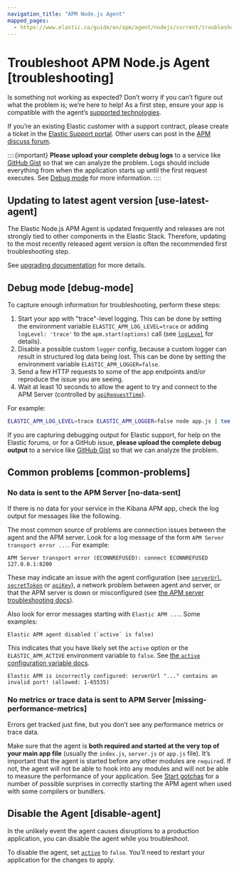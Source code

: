 ```yaml
---
navigation_title: "APM Node.js Agent"
mapped_pages:
  - https://www.elastic.co/guide/en/apm/agent/nodejs/current/troubleshooting.html
---
```


# Troubleshoot APM Node.js Agent [troubleshooting]

Is something not working as expected? Don’t worry if you can’t figure out what the problem is; we’re here to help! As a first step, ensure your app is compatible with the agent’s [supported technologies](asciidocalypse://docs/apm-agent-nodejs/docs/reference/ingestion-tools/apm-agent-nodejs/supported-technologies.md).

If you’re an existing Elastic customer with a support contract, please create a ticket in the [Elastic Support portal](https://support.elastic.co/customers/s/login/). Other users can post in the [APM discuss forum](https://discuss.elastic.co/c/apm).

::::{important}
**Please upload your complete debug logs** to a service like [GitHub Gist](https://gist.github.com) so that we can analyze the problem. Logs should include everything from when the application starts up until the first request executes. See [Debug mode](#debug-mode) for more information.
::::



## Updating to latest agent version [use-latest-agent]

The Elastic Node.js APM Agent is updated frequently and releases are not strongly tied to other components in the Elastic Stack.  Therefore, updating to the most recently released agent version is often the recommended first troubleshooting step.

See [upgrading documentation](asciidocalypse://docs/apm-agent-nodejs/docs/reference/ingestion-tools/apm-agent-nodejs/upgrading.md) for more details.


## Debug mode [debug-mode]

To capture enough information for troubleshooting, perform these steps:

1. Start your app with "trace"-level logging. This can be done by setting the environment variable `ELASTIC_APM_LOG_LEVEL=trace` or adding `logLevel: 'trace'` to the `apm.start(options)` call (see [`logLevel`](asciidocalypse://docs/apm-agent-nodejs/docs/reference/ingestion-tools/apm-agent-nodejs/configuration.md#log-level) for details).
2. Disable a possible custom `logger` config, because a custom logger can result in structured log data being lost. This can be done by setting the environment variable `ELASTIC_APM_LOGGER=false`.
3. Send a few HTTP requests to some of the app endpoints and/or reproduce the issue you are seeing.
4. Wait at least 10 seconds to allow the agent to try and connect to the APM Server (controlled by [`apiRequestTime`](asciidocalypse://docs/apm-agent-nodejs/docs/reference/ingestion-tools/apm-agent-nodejs/configuration.md#api-request-time)).

For example:

```bash
ELASTIC_APM_LOG_LEVEL=trace ELASTIC_APM_LOGGER=false node app.js | tee -a apm-debug.log
```

If you are capturing debugging output for Elastic support, for help on the Elastic forums, or for a GitHub issue, **please upload the complete debug output** to a service like [GitHub Gist](https://gist.github.com) so that we can analyze the problem.


## Common problems [common-problems]


### No data is sent to the APM Server [no-data-sent]

If there is no data for your service in the Kibana APM app, check the log output for messages like the following.

The most common source of problems are connection issues between the agent and the APM server. Look for a log message of the form `APM Server transport error ...`. For example:

```text
APM Server transport error (ECONNREFUSED): connect ECONNREFUSED 127.0.0.1:8200
```

These may indicate an issue with the agent configuration (see [`serverUrl`](asciidocalypse://docs/apm-agent-nodejs/docs/reference/ingestion-tools/apm-agent-nodejs/configuration.md#server-url), [`secretToken`](asciidocalypse://docs/apm-agent-nodejs/docs/reference/ingestion-tools/apm-agent-nodejs/configuration.md#secret-token) or [`apiKey`](asciidocalypse://docs/apm-agent-nodejs/docs/reference/ingestion-tools/apm-agent-nodejs/configuration.md#api-key)), a network problem between agent and server, or that the APM server is down or misconfigured (see [the APM server troubleshooting docs](/troubleshoot/observability/apm.md)).

Also look for error messages starting with `Elastic APM ...`. Some examples:

```text
Elastic APM agent disabled (`active` is false)
```

This indicates that you have likely set the `active` option or the `ELASTIC_APM_ACTIVE` environment variable to `false`. See [the `active` configuration variable docs](asciidocalypse://docs/apm-agent-nodejs/docs/reference/ingestion-tools/apm-agent-nodejs/configuration.md#active).

```text
Elastic APM is incorrectly configured: serverUrl "..." contains an invalid port! (allowed: 1-65535)
```


### No metrics or trace data is sent to APM Server [missing-performance-metrics]

Errors get tracked just fine, but you don’t see any performance metrics or trace data.

Make sure that the agent is **both required and started at the very top of your main app file** (usually the `index.js`, `server.js` or `app.js` file). It’s important that the agent is started before any other modules are `require`d.  If not, the agent will not be able to hook into any modules and will not be able to measure the performance of your application. See [Start gotchas](asciidocalypse://docs/apm-agent-nodejs/docs/reference/ingestion-tools/apm-agent-nodejs/starting-agent.md#start-gotchas) for a number of possible surprises in correctly starting the APM agent when used with some compilers or bundlers.


## Disable the Agent [disable-agent]

In the unlikely event the agent causes disruptions to a production application, you can disable the agent while you troubleshoot.

To disable the agent, set [`active`](asciidocalypse://docs/apm-agent-nodejs/docs/reference/ingestion-tools/apm-agent-nodejs/configuration.md#active) to `false`. You’ll need to restart your application for the changes to apply.

